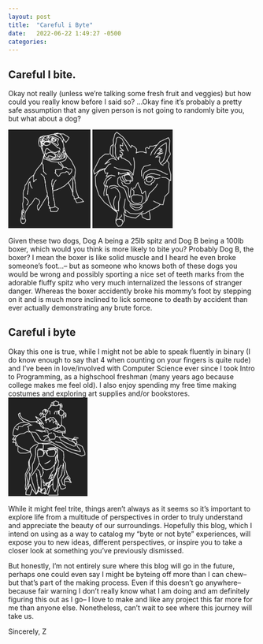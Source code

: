 ```yaml
---
layout: post
title:  "Careful i Byte"
date:   2022-06-22 1:49:27 -0500
categories: 
---
```

<style>
h1 {text-align: center;}
</style>

<h2>Careful I bite. </h2>

Okay not really (unless we’re talking some fresh fruit and veggies) but how could you really know before I said so? …Okay fine it’s probably a pretty safe assumption that any given person is not going to randomly bite you, but what about a dog?

<img src = "/assets/boxer.png" alt = "boxer" height = "200" >
<img src = "/assets/spitz.png" alt = "spitz" height = "200" >

Given these two dogs, Dog A being a 25lb spitz and Dog B being a 100lb boxer, which would you think is more likely to bite you? Probably Dog B, the boxer? I mean the boxer is like solid muscle and I heard he even broke someone’s foot…– but as someone who knows both of these dogs you would be wrong and possibly sporting a nice set of teeth marks from the adorable fluffy spitz who very much internalized the lessons of stranger danger. Whereas the boxer accidently broke his mommy’s foot by stepping on it and is much more inclined to lick someone to death by accident than ever actually demonstrating any brute force.

<h2>Careful i byte</h2>

Okay this one is true, while I might not be able to speak fluently in binary (I do know enough to say that 4 when counting on your fingers is quite rude) and I’ve been in love/involved with Computer Science ever since I took Intro to Programming, as a highschool freshman (many years ago because college makes me feel old). I also enjoy spending my free time making costumes and exploring art supplies and/or bookstores. 
<br>
<img src = "/assets/selfie.png" alt = "selfie" height = "200" >

While it might feel trite, things aren’t always as it seems so it’s important to explore life from a multitude of perspectives in order to truly understand and appreciate the beauty of our surroundings. Hopefully this blog, which I intend on using as a way to catalog my “byte or not byte” experiences, will expose you to new ideas, different perspectives, or inspire you to take a closer look at something you’ve previously dismissed. 

But honestly, I’m not entirely sure where this blog will go in the future, perhaps one could even say I might be byteing off more than I can chew– but that’s part of the making process. Even if this doesn’t go anywhere– because fair warning I don’t really know what I am doing and am definitely figuring this out as I go– I love to make and like any project this far more for me than anyone else.
Nonetheless, can’t wait to see where this journey will take us.

Sincerely, Z 
